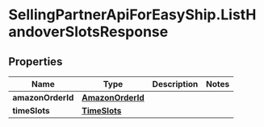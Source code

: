 # SellingPartnerApiForEasyShip.ListHandoverSlotsResponse

## Properties
Name | Type | Description | Notes
------------ | ------------- | ------------- | -------------
**amazonOrderId** | [**AmazonOrderId**](AmazonOrderId.md) |  | 
**timeSlots** | [**TimeSlots**](TimeSlots.md) |  | 


